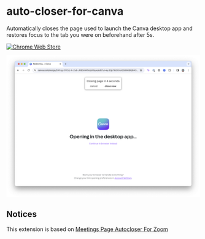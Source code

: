 # auto-closer-for-canva

Automatically closes the page used to launch the Canva desktop app and restores focus to the tab you were on beforehand after 5s.

[![Chrome Web Store](screenshots/chrome_web_store_button.png?raw=true "Chrome Web Store")](https://linktochromestorehere)

[![Screenshot](screenshots/screenshot.png?raw=true "Screenshot")](https://linktochromestorehere)

## Notices
This extension is based on [Meetings Page Autocloser For Zoom](https://github.com/ChromeAdmin/meetings-page-auto-closer-for-zoom)
